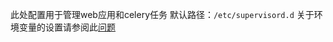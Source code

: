 
此处配置用于管理web应用和celery任务
默认路径：`/etc/supervisord.d`
关于环境变量的设置请参阅此[问题](https://stackoverflow.com/questions/12900402/supervisor-and-environment-variables)